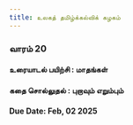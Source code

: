 ```yaml
---
title: உலகத் தமிழ்க்கல்விக் கழகம் 
---
```

<script src="{{ site.baseurl }}/scripts/track.js"></script>
<script  src="{{ site.baseurl }}/scripts/main.js"></script>
### வாரம் 20  

#### உரையாடல் பயிற்சி :  மாதங்கள் 
#### கதை சொல்லுதல் :  புறாவும் எறும்பும் 

#### Due Date: Feb, 02 2025

<div id="mainPage">
</div>


